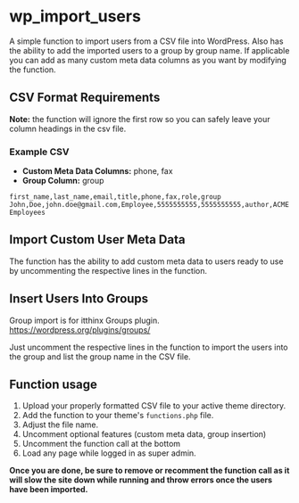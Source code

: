 # wp_import_users
A simple function to import users from a CSV file into WordPress. Also has the
ability to add the imported users to a group by group name. If applicable you
can add as many custom meta data columns as you want by modifying the function.

## CSV Format Requirements
**Note:** the function will ignore the first row so you can safely leave your column
headings in the csv file.

### Example CSV
* **Custom Meta Data Columns:** phone, fax
* **Group Column:** group

```
first_name,last_name,email,title,phone,fax,role,group
John,Doe,john.doe@gmail.com,Employee,5555555555,5555555555,author,ACME Employees
```
## Import Custom User Meta Data
The function has the ability to add custom meta data to users ready to use by
uncommenting the respective lines in the function.

## Insert Users Into Groups
Group import is for itthinx Groups plugin. https://wordpress.org/plugins/groups/

Just uncomment the respective lines in the function to import the users into
the group and list the group name in the CSV file.

## Function usage
1. Upload your properly formatted CSV file to your active theme directory.
2. Add the function to your theme's ```functions.php``` file.
3. Adjust the file name.
4. Uncomment optional features (custom meta data, group insertion)
5. Uncomment the function call at the bottom
6. Load any page while logged in as super admin.

**Once you are done, be sure to remove or recomment the function call as it will
slow the site down while running and throw errors once the users have been imported.**

